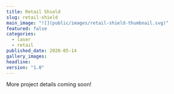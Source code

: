 ```yaml
---
title: Retail Shield
slug: retail-shield
main_image: "![](public/images/retail-shield-thumbnail.svg)"
featured: false
categories:
  - laser
  - retail
published_date: 2020-05-14
gallery_images: 
headline: 
version: "1.0"
---
```


More project details coming soon!